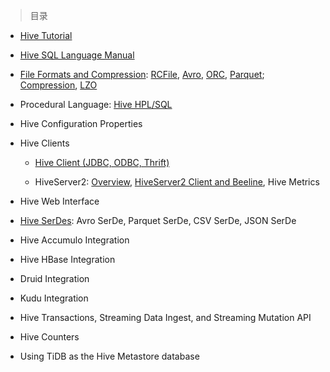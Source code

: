 
> 目录

- [Hive Tutorial](https://github.com/ZGG2016/hive-website/blob/master/User%20Documentation/Hive%20Tutorial.md)

- [Hive SQL Language Manual](https://github.com/ZGG2016/hive-website/blob/master/User%20Documentation/Hive%20SQL%20Language%20Manual/0%E7%9B%AE%E5%BD%95.md)

- [File Formats and Compression](https://github.com/ZGG2016/hive-website/blob/master/User%20Documentation/File%20Formats%20and%20Compression/0%E7%9B%AE%E5%BD%95.md):  [RCFile](https://github.com/ZGG2016/hive-website/blob/master/User%20Documentation/File%20Formats%20and%20Compression/RCFile.md), [Avro](https://github.com/ZGG2016/hive-website/blob/master/User%20Documentation/Hive%20SQL%20Language%20Manual/Avro%20Files.md), [ORC](https://github.com/ZGG2016/hive-website/blob/master/User%20Documentation/Hive%20SQL%20Language%20Manual/ORC%20Files.md), [Parquet](https://github.com/ZGG2016/hive-website/blob/master/User%20Documentation/Hive%20SQL%20Language%20Manual/Parquet.md); [Compression](https://github.com/ZGG2016/hive-website/blob/master/User%20Documentation/Hive%20SQL%20Language%20Manual/Compressed%20Data%20Storage.md), [LZO](https://github.com/ZGG2016/hive-website/blob/master/User%20Documentation/Hive%20SQL%20Language%20Manual/LZO%20Compression.md)

- Procedural Language:  [Hive HPL/SQL](https://github.com/ZGG2016/hive-website/blob/master/User%20Documentation/Hive%20SQL%20Language%20Manual/Hive%20HPL-SQL.md)

- Hive Configuration Properties

- Hive Clients

	- [Hive Client (JDBC, ODBC, Thrift)](https://github.com/ZGG2016/hive-website/blob/master/User%20Documentation/Hive%20Clients/Hive%20Client%20(JDBC%2C%20ODBC%2C%20Thrift).md)

	- HiveServer2:  [Overview](https://github.com/ZGG2016/hive-website/blob/master/User%20Documentation/Hive%20Clients/HiveServer2%20Overview.md), [HiveServer2 Client and Beeline](https://github.com/ZGG2016/hive-website/blob/master/User%20Documentation/Hive%20Clients/HiveServer2%20Clients.md), Hive Metrics

- Hive Web Interface

- [Hive SerDes](https://github.com/ZGG2016/hive-website/blob/master/User%20Documentation/Hive%20SerDes.md):  Avro SerDe, Parquet SerDe, CSV SerDe, JSON SerDe   

- Hive Accumulo Integration

- Hive HBase Integration

- Druid Integration

- Kudu Integration

- Hive Transactions, Streaming Data Ingest, and Streaming Mutation API

- Hive Counters

- Using TiDB as the Hive Metastore database